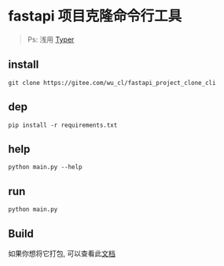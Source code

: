 # fastapi 项目克隆命令行工具

> Ps: 浅用 [Typer](https://typer.tiangolo.com/)

## install

```shell
git clone https://gitee.com/wu_cl/fastapi_project_clone_cli
```

## dep

```shell
pip install -r requirements.txt
```

## help

```shell
python main.py --help
```

## run

```shell
python main.py
```

## Build

如果你想将它打包, 可以查看此[文档](https://typer.tiangolo.com/tutorial/package/)

